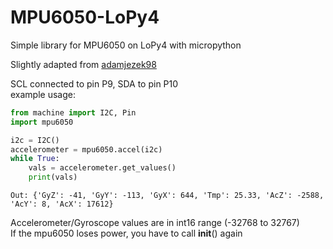 # MPU6050-LoPy4
Simple library for MPU6050 on LoPy4 with micropython

Slightly adapted from [adamjezek98](https://github.com/sparkfun/MPU-6050_Breakout)

SCL connected to pin P9, SDA to pin P10<br/>
example usage:

```python
from machine import I2C, Pin
import mpu6050

i2c = I2C()
accelerometer = mpu6050.accel(i2c)
while True:
    vals = accelerometer.get_values()
    print(vals)
```
```
Out: {'GyZ': -41, 'GyY': -113, 'GyX': 644, 'Tmp': 25.33, 'AcZ': -2588, 'AcY': 8, 'AcX': 17612}
```
Accelerometer/Gyroscope values are in int16 range (-32768 to 32767)<br/>
If the mpu6050 loses power, you have to call __init__() again
